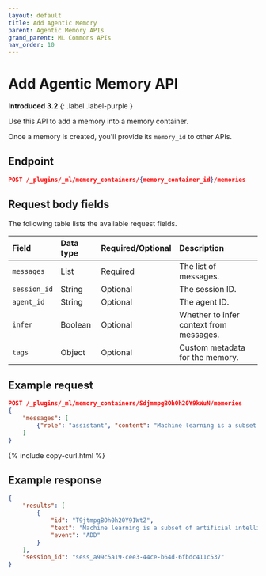 ```yaml
---
layout: default
title: Add Agentic Memory
parent: Agentic Memory APIs
grand_parent: ML Commons APIs
nav_order: 10
---
```


# Add Agentic Memory API
**Introduced 3.2**
{: .label .label-purple }

Use this API to add a memory into a memory container.

Once a memory is created, you'll provide its `memory_id` to other APIs.

## Endpoint

```json
POST /_plugins/_ml/memory_containers/{memory_container_id}/memories
```

## Request body fields

The following table lists the available request fields.

Field | Data type | Required/Optional | Description
:--- | :--- | :--- | :---
`messages` | List | Required | The list of messages.
`session_id` | String | Optional | The session ID.
`agent_id` | String | Optional | The agent ID.
`infer` | Boolean | Optional | Whether to infer context from messages.
`tags` | Object | Optional | Custom metadata for the memory.

## Example request

```json
POST /_plugins/_ml/memory_containers/SdjmmpgBOh0h20Y9kWuN/memories
{
    "messages": [
        {"role": "assistant", "content": "Machine learning is a subset of artificial intelligence"}
    ]
}
```
{% include copy-curl.html %}

## Example response

```json
{
    "results": [
        {
            "id": "T9jtmpgBOh0h20Y91WtZ",
            "text": "Machine learning is a subset of artificial intelligence",
            "event": "ADD"
        }
    ],
    "session_id": "sess_a99c5a19-cee3-44ce-b64d-6fbdc411c537"
}
```